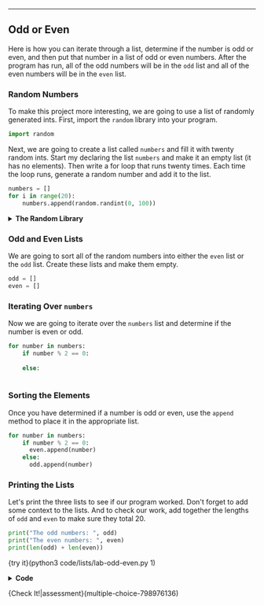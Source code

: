 ----------

## Odd or Even

Here is how you can iterate through a list, determine if the number is odd or even, and then put that number in a list of odd or even numbers. After the program has run, all of the odd numbers will be in the `odd` list and all of the even numbers will be in the `even` list.

### Random Numbers
To make this project more interesting, we are going to use a list of randomly generated ints. First, import the `random` library into your program.

```python
import random
```

Next, we are going to create a list called `numbers` and fill it with twenty random ints. Start my declaring the list `numbers` and make it an empty list (it has no elements). Then write a for loop that runs twenty times. Each time the loop runs, generate a random number and add it to the list.

```python
numbers = []
for i in range(20):
    numbers.append(random.randint(0, 100))
```

<details>
  <summary><strong>The Random Library</strong></summary>
  To use the <code>random</code> library, you first import it with <code>import random</code>. To access any of the features of the library, start with <code>random.</code> and then add the method. Since we want a random integer, we will use <code>random.randint</code>. <code>randint</code> takes two numbers as parameters, the start and stop for the random number choice. We want a random integer between 0 and 100, so we use <code>random.randint(0, 100)</code>.
</details>

### Odd and Even Lists
We are going to sort all of the random numbers into either the `even` list or the `odd` list. Create these lists and make them empty.

```python
odd = []
even = []
```

### Iterating Over `numbers`
Now we are going to iterate over the `numbers` list and determine if the number is even or odd.

```python
for number in numbers:
    if number % 2 == 0:
      
    else:
      
```

### Sorting the Elements
Once you have determined if a number is odd or even, use the `append` method to place it in the appropriate list.


```python
for number in numbers:
    if number % 2 == 0:
      even.append(number)
    else:
      odd.append(number)
```

### Printing the Lists
Let's print the three lists to see if our program worked. Don't forget to add some context to the lists. And to check our work, add together the lengths of `odd` and `even` to make sure they total 20.

```python
print("The odd numbers: ", odd)
print("The even numbers: ", even)
print(len(odd) + len(even))
```

{try it}(python3 code/lists/lab-odd-even.py 1)

<details>
  <summary><strong>Code</strong></summary>
  
  ```python
  import random
  
  numbers = []
  for i in range(20):
      numbers.append(random.randint(0, 100))
      
  odd = []
  even = []
  
  for number in numbers:
      if number % 2 == 0:
          even.append(number)
      else:
          odd.append(number)
  
  print("The odd numbers: ", odd)
  print("The even numbers: ", even)
  print(len(odd) + len(even))
  ```
  
  </details>

{Check It!|assessment}(multiple-choice-798976136)
